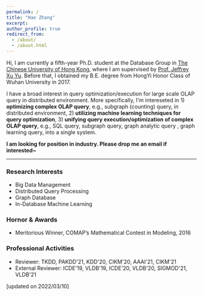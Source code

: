 ```yaml
---
permalink: /
title: "Hao Zhang"
excerpt:
author_profile: true
redirect_from: 
  - /about/
  - /about.html
---
```


Hi, I am currently a fifth-year Ph.D. student at the Database Group in [The Chinese University of Hong Kong](https://www.cuhk.edu.hk/), where I am supervised by [Prof. Jeffrey Xu Yu](https://www.se.cuhk.edu.hk/people/academic-staff/prof-yu-xu-jeffrey/). Before that, I obtained my B.E. degree from HongYi Honor Class of Wuhan University in 2017.

I have a broad interest in query optimization/execution for large scale OLAP query in distributed environment. More specifically, I'm intereseted in 1) **optimizing complex OLAP query**, e.g., subgraph (counting) query, in distributed environment,  2) **utilizing machine learning techniques for query optimization**, 3) **unifying query execution/optimization of complex OLAP query**, e.g., SQL query, subgraph query, graph analytic query , graph learning query, into a single system. 

**I am looking for position in industry. Please drop me an email if interested~**




------

### Research Interests

* Big Data Management
* Distributed Query Processing
* Graph Database
* In-Database Machine Learning

### Hornor & Awards

* Meritorious Winner, COMAP’s Mathematical Contest in Modeling, 2016

### Professional Activities

* Reviewer: TKDD, PAKDD'21, KDD'20, CIKM'20, AAAI'21, CIKM'21
* External Reviewer: ICDE'19, VLDB'19, ICDE'20, VLDB'20, SIGMOD'21, VLDB'21



[updated on 2022/03/10]







